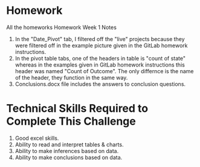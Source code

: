 # Homework
All the homeworks
Homework Week 1 Notes
1. In the "Date_Pivot" tab, I filtered off the "live" projects because they were filtered off in the example picture given in the GitLab homework instructions. 
2. In the pivot table tabs, one of the headers in table is "count of state" whereas in the examples given in GitLab homework instructions this header was named "Count of Outcome". The only differnce is the name of the header, they function in the same way.
3. Conclusions.docx file includes the answers to conclusion questions.

# Technical Skills Required to Complete This Challenge
1. Good excel skills.
2. Ability to read and interpret tables & charts.
3. Ability to make inferences based on data.
4. Ability to make conclusions based on data.